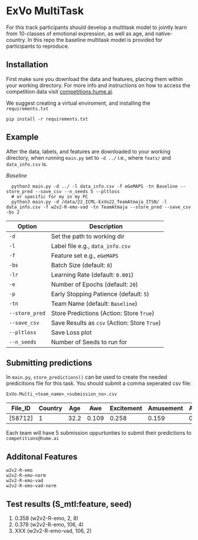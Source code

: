 # ExVo MultiTask

For this track participants should develop a multitask model to jointly learn from 10-classes of emotional expression, as well as age, and native-country. In this repo the baseline multitask model is provided for participants to reproduce.

## Installation

First make sure you download the data and features, placing them within your working directory. For more info and instructions on how to access the competition data visit [competitions.hume.ai](http://www.competitions.hume.ai). 

We suggest creating a virtual enviroment, and installing the `requirements.txt`

```
pip install -r requirements.txt
```

## Example

After the data, labels, and features are downloaded to your working directory, when running `main.py` set to `-d ../` i.e., where `feats/` and `data_info.csv` is.

_Baseline_

```
  python3 main.py -d ../ -l data_info.csv -f eGeMAPS -tn Baseline --store_pred --save_csv --n_seeds 5 --pltloss
  # or specific for my in my PC
  python3 main.py -d /data/22_ICML-ExVo22_TeamAtmaja_ITSN/ -l data_info.csv -f w2v2-R-emo-vad -tn TeamAtmaja --store_pred --save_csv -bs 2
```

| Option         | Description                                  |
| -------------- | -------------------------------------------- |
| `-d`           | Set the path to working dir                  |
| `-l`           | Label file e.g., `data_info.csv`             |
| `-f`           | Feature set e.g., `eGeMAPS`                  |
| `-bs`          | Batch Size  (default: `8`)                   |
| `-lr`          | Learning Rate  (default: `0.001`)            |
| `-e`           | Number of Epochs (default: `20`)             |
| `-p`           | Early Stopping Patience (default: `5`)       |
| `-tn`          | Team Name (default: `Baseline`)              |
| `--store_pred` | Store Predictions (Action: Store `True`)     |
| `--save_csv`   | Save Results as `csv` (Action: Store `True`) |
| `--pltloss`    | Save Loss plot                               |
| `--n_seeds`    | Number of Seeds to run for                   |



## Submitting predictions 

In `main.py`, `store_predictions()` can be used to create the needed predicitions file for this task. You should submit a comma seperated csv file: 

`ExVo-Multi_<team_name>_<submission_no>.csv` 

|File_ID|Country|Age  |Awe   |Excitement|Amusement|Awkwardness|Fear   |Horror|Distress|Triumph|Sadness|Surprise|
|-------|-------|-----|------|----------|---------|-----------|-------|------|--------|-------|-------|--------|
|[58712]| 1     |32.2 |0.109 |0.258     | 0.159   |0.181      |0.605  |0.591 |0.462   |0.071  |0.160  |0.520   |

Each team will have 5 submission oppurtunties to submit their predictions to `competitions@hume.ai`

## Additonal Features
```
w2v2-R-emo
w2v2-R-emo-norm
w2v2-R-emo-vad
w2v2-R-emo-vad-norm
```


## Test results (S_mtl:feature, seed)
1. 0.358 (w2v2-R-emo, 2, 8)
2. 0.378 (w2v2-R-emo, 106, 4)
3. XXX (w2v2-R-emo-vad, 106, 2)
